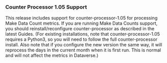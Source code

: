 ### Counter Processor 1.05 Support

This release includes support for counter-processor-1.05 for processing Make Data Count metrics. If you are running Make Data Counts support, you should reinstall/reconfigure counter-processor as described in the latest Guides. (For existing installations, note that counter-processor-1.05 requires a Python3, so you will need to follow the full counter-processor install. Also note that if you configure the new version the same way, it will reprocess the days in the current month when it is first run. This is normal and will not affect the metrics in Dataverse.)
